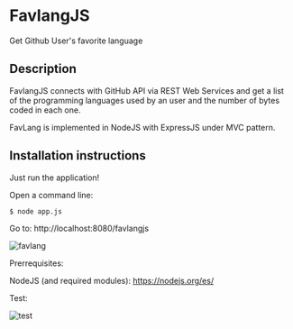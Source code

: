 # FavlangJS
Get Github User's favorite language

## Description
FavlangJS connects with GitHub API via REST Web Services and get a list of the programming languages used by an user and the number of bytes coded in each one.

FavLang is implemented in NodeJS with ExpressJS under MVC pattern.

## Installation instructions

Just run the application!

Open a command line: 
```shell
$ node app.js
```
Go to:
http://localhost:8080/favlangjs

![favlang](https://cloud.githubusercontent.com/assets/27009446/25394625/dfd60c1a-29de-11e7-9a3c-74cef1950279.jpg)

Prerrequisites:

NodeJS (and required modules): https://nodejs.org/es/

Test:

![test](https://cloud.githubusercontent.com/assets/27009446/25394535/8d7c7756-29de-11e7-803d-6c46dfff3b8c.jpg)
